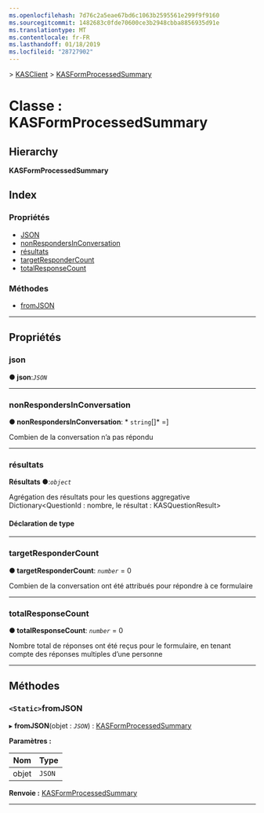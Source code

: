 ```yaml
---
ms.openlocfilehash: 7d76c2a5eae67bd6c1063b2595561e299f9f9160
ms.sourcegitcommit: 1482683c0fde70600ce3b2948cbba8856935d91e
ms.translationtype: MT
ms.contentlocale: fr-FR
ms.lasthandoff: 01/18/2019
ms.locfileid: "28727902"
---
```

[](../README.md) > [KASClient](../modules/kasclient.md) > [KASFormProcessedSummary](../classes/kasclient.kasformprocessedsummary.md)

# <a name="class-kasformprocessedsummary"></a>Classe : KASFormProcessedSummary

## <a name="hierarchy"></a>Hierarchy

**KASFormProcessedSummary**

## <a name="index"></a>Index

### <a name="properties"></a>Propriétés

* [JSON](kasclient.kasformprocessedsummary.md#json)
* [nonRespondersInConversation](kasclient.kasformprocessedsummary.md#nonrespondersinconversation)
* [résultats](kasclient.kasformprocessedsummary.md#results)
* [targetResponderCount](kasclient.kasformprocessedsummary.md#targetrespondercount)
* [totalResponseCount](kasclient.kasformprocessedsummary.md#totalresponsecount)
### <a name="methods"></a>Méthodes

* [fromJSON](kasclient.kasformprocessedsummary.md#fromjson)

---

## <a name="properties"></a>Propriétés

<a id="json"></a>

###  <a name="json"></a>json

**● json**:*`JSON`*

___

<a id="nonrespondersinconversation"></a>

###  <a name="nonrespondersinconversation"></a>nonRespondersInConversation

**● nonRespondersInConversation**: * `string`[]* =]

Combien de la conversation n’a pas répondu

___

<a id="results"></a>

###  <a name="results"></a>résultats

**Résultats ●**:*`object`*

Agrégation des résultats pour les questions aggregative Dictionary<QuestionId : nombre, le résultat : KASQuestionResult>
#### <a name="type-declaration"></a>Déclaration de type

___

<a id="targetrespondercount"></a>

###  <a name="targetrespondercount"></a>targetResponderCount

**● targetResponderCount**: *`number`* = 0

Combien de la conversation ont été attribués pour répondre à ce formulaire

___

<a id="totalresponsecount"></a>

###  <a name="totalresponsecount"></a>totalResponseCount

**● totalResponseCount**: *`number`* = 0

Nombre total de réponses ont été reçus pour le formulaire, en tenant compte des réponses multiples d’une personne

___

## <a name="methods"></a>Méthodes

<a id="fromjson"></a>

### <a name="static-fromjson"></a>`<Static>`fromJSON

▸ **fromJSON**(objet : *`JSON`*) : [KASFormProcessedSummary](kasclient.kasformprocessedsummary.md)

**Paramètres :**

| Nom | Type |
| ------ | ------ |
| objet | `JSON` |

**Renvoie :** [KASFormProcessedSummary](kasclient.kasformprocessedsummary.md)

___

